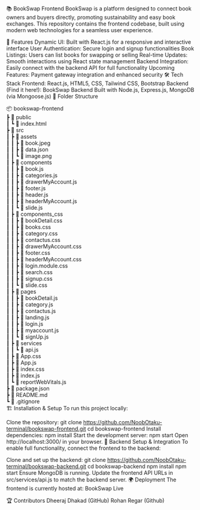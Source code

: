 📚 BookSwap Frontend
BookSwap is a platform designed to connect book owners and buyers directly, promoting sustainability and easy book exchanges. This repository contains the frontend codebase, built using modern web technologies for a seamless user experience.

🚀 Features
Dynamic UI: Built with React.js for a responsive and interactive interface
User Authentication: Secure login and signup functionalities
Book Listings: Users can list books for swapping or selling
Real-time Updates: Smooth interactions using React state management
Backend Integration: Easily connect with the backend API for full functionality
Upcoming Features: Payment gateway integration and enhanced security
🛠️ Tech Stack
Frontend: React.js, HTML5, CSS, Tailwind CSS, Bootstrap
Backend (Find it here!): BookSwap Backend
Built with Node.js, Express.js, MongoDB (via Mongoose.js)
📂 Folder Structure

📦 bookswap-frontend<br>
 ┣ 📂 public<br>
 ┃ ┗ 📜 index.html<br>
 ┣ 📂 src<br>
 ┃ ┣ 📂 assets<br>
 ┃ ┃ ┣ 📜 book.jpeg<br>
 ┃ ┃ ┣ 📜 data.json<br>
 ┃ ┃ ┗ 📜 image.png<br>
 ┃ ┣ 📂 components<br>
 ┃ ┃ ┣ 📜 book.js<br>
 ┃ ┃ ┣ 📜 categories.js<br>
 ┃ ┃ ┣ 📜 drawerMyAccount.js<br>
 ┃ ┃ ┣ 📜 footer.js<br>
 ┃ ┃ ┣ 📜 header.js<br>
 ┃ ┃ ┣ 📜 headerMyAccount.js<br>
 ┃ ┃ ┗ 📜 slide.js<br>
 ┃ ┣ 📂 components_css<br>
 ┃ ┃ ┣ 📜 bookDetail.css<br>
 ┃ ┃ ┣ 📜 books.css<br>
 ┃ ┃ ┣ 📜 category.css<br>
 ┃ ┃ ┣ 📜 contactus.css<br>
 ┃ ┃ ┣ 📜 drawerMyAccount.css<br>
 ┃ ┃ ┣ 📜 footer.css<br>
 ┃ ┃ ┣ 📜 headerMyAccount.css<br>
 ┃ ┃ ┣ 📜 login.module.css<br>
 ┃ ┃ ┣ 📜 search.css<br>
 ┃ ┃ ┣ 📜 signup.css<br>
 ┃ ┃ ┗ 📜 slide.css<br>
 ┃ ┣ 📂 pages<br>
 ┃ ┃ ┣ 📜 bookDetail.js<br>
 ┃ ┃ ┣ 📜 category.js<br>
 ┃ ┃ ┣ 📜 contactus.js<br>
 ┃ ┃ ┣ 📜 landing.js<br>
 ┃ ┃ ┣ 📜 login.js<br>
 ┃ ┃ ┣ 📜 myaccount.js<br>
 ┃ ┃ ┗ 📜 signUp.js<br>
 ┃ ┣ 📂 services<br>
 ┃ ┃ ┗ 📜 api.js<br>
 ┃ ┣ 📜 App.css<br>
 ┃ ┣ 📜 App.js<br>
 ┃ ┣ 📜 index.css<br>
 ┃ ┣ 📜 index.js<br>
 ┃ ┗ 📜 reportWebVitals.js<br>
 ┣ 📜 package.json<br>
 ┣ 📜 README.md<br>
 ┗ 📜 .gitignore<br>
🏗️ Installation & Setup
To run this project locally:

Clone the repository:
git clone https://github.com/NoobOtaku-terminal/bookswap-frontend.git
cd bookswap-frontend
Install dependencies:
npm install
Start the development server:
npm start
Open http://localhost:3000/ in your browser.
🔗 Backend Setup & Integration
To enable full functionality, connect the frontend to the backend:

Clone and set up the backend:
git clone https://github.com/NoobOtaku-terminal/bookswap-backend.git
cd bookswap-backend
npm install
npm start
Ensure MongoDB is running.
Update the frontend API URLs in src/services/api.js to match the backend server.
🌍 Deployment
The frontend is currently hosted at: BookSwap Live

🏆 Contributors
Dheeraj Dhakad (GitHub)
Rohan Regar (Github)
